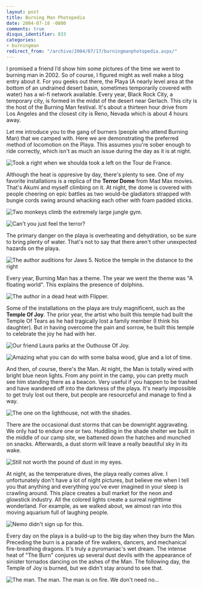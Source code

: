 ```yaml
---
layout: post
title: Burning Man Photopedia
date: 2004-07-18 -0800
comments: true
disqus_identifier: 833
categories:
- burningman
redirect_from: "/archive/2004/07/17/burningmanphotopedia.aspx/"
---
```


I promised a friend I’d show him some pictures of the time we went to burning man in 2002. So of course, I figured might as well make a blog entry about it. For you geeks out there, the Playa (A nearly level area at the bottom of an undrained desert basin, sometimes temporarily covered with water) has a wi-fi network available. Every year, Black Rock City, a temporary city, is formed in the midst of the desert near Gerlach. This city is the host of the Burning Man festival. It's about a
thirteen hour drive from Los Angeles and the closest city is Reno, Nevada which is about 4 hours away.

Let me introduce you to the gang of burners (people who attend Burning Man) that we camped with. Here we are demonstrating the preferred method of locomotion on the Playa. This assumes you're sober enough to ride correctly, which isn't as much an issue during the day as it is at night.

![Took a right when we shoulda took a left on the Tour de France.](/images/RovingBikers.jpg)

Although the heat is oppresive by day, there's plenty to see. One of my favorite installations is a replica of the **Terror Dome** from Mad Max movies. That's Akumi and myself climbing on it. At night, the dome is covered with people cheering on epic battles as two would-be gladiators strapped with bungie cords swing around whacking each other with foam padded sticks.

![Two monkeys climb the extremely large jungle gym.](/images/TheTerrorDome.jpg)

![Can't you just feel the terror?](/images/OnTheTerrorDome.jpg)

The primary danger on the playa is overheating and dehydration, so be sure to bring plenty of water. That's not to say that there aren't other unexpected hazards on the playa.

![The author auditions for Jaws 5. Notice the temple in the distance to the right](/images/Sharks.jpg)

Every year, Burning Man has a theme. The year we went the theme was "A floating world". This explains the presence of dolphins.

![The author in a dead heat with Flipper.](/images/BikesWithDolphins.jpg)

Some of the installations on the playa are truly magnificent, such as the **Temple Of Joy**. The prior year, the artist who built this temple had built the Temple Of Tears as he had tragically lost a family member (I think his daughter). But in having overcome the pain and sorrow, he built this temple to celebrate the joy he had with her.

![Our friend Laura parks at the Outhouse Of Joy.](/images/TempleOfJoy.jpg)

![Amazing what you can do with some balsa wood, glue and a lot of time.](/images/TempleCloseup.jpg)

And then, of course, there's the Man. At night, the Man is totally wired with bright blue neon lights. From any point in the camp, you can pretty much see him standing there as a beacon. Very useful if you happen to be
trashed and have wandered off into the darkness of the playa. It's nearly impossible to get truly lost out there, but people are resourceful and manage to find a way.

![The one on the lighthouse, not with the shades.](/images/TheMan.jpg)

There are the occasional dust storms that can be downright aggravating. We only had to endure one or two. Huddling in the shade shelter we built in the middle of our camp site, we battened down the hatches and munched on snacks. Afterwards, a dust storm will leave a really beautiful sky in its wake.

![Still not worth the pound of dust in my eyes.](/images/VioletSkyAtCamp.jpg)

At night, as the temperature dives, the playa really comes alive. I unfortunately don't have a lot of night pictures, but believe me when I tell you that anything and everything you've ever imagined in your sleep is crawling around. This place creates a bull market for the neon and glowstick industry. All the colored lights create a surreal nighttime wonderland. For example, as we walked about, we almost ran into this moving aquarium full of laughing people.

![Nemo didn't sign up for this.](/images/Aquarium.jpg)

Every day on the playa is a build-up to the big day when they burn the Man. Preceding the burn is a parade of fire walkers, dancers, and mechanical fire-breathing dragons. It's truly a pyromaniac's wet dream. The intense heat of "The Burn" conjures up several dust devils with the appearance of sinister tornados dancing on the ashes of the Man. The following day, the Temple of Joy is burned, but we didn't stay around to see that.

![The man. The man. The man is on fire. We don't need no...](/images/TheBurn.jpg)
